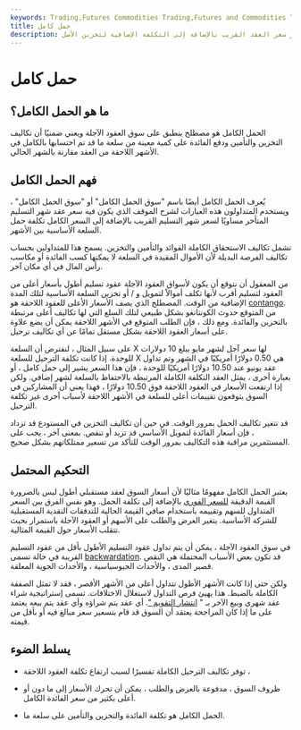 ```yaml
---
keywords: Trading,Futures Commodities Trading,Futures and Commodities Trading
title: حمل كامل
description: يحدث الحمل الكامل عندما يساوي العقد الآجل للتسليم المتأخر سعر العقد القريب بالإضافة إلى التكلفة الإضافية لتخزين الأصل.
---
```


# حمل كامل
## ما هو الحمل الكامل؟

الحمل الكامل هو مصطلح ينطبق على سوق العقود الآجلة ويعني ضمنيًا أن تكاليف التخزين والتأمين ودفع الفائدة على كمية معينة من سلعة ما قد تم احتسابها بالكامل في الأشهر اللاحقة من العقد مقارنة بالشهر الحالي.

## فهم الحمل الكامل

يُعرف الحمل الكامل أيضًا باسم "سوق الحمل الكامل" أو "سوق الحمل الكامل" ، ويستخدم المتداولون هذه العبارات لشرح الموقف الذي يكون فيه سعر عقد شهر التسليم المتأخر مساويًا لسعر شهر التسليم القريب بالإضافة إلى السعر الكامل تكلفة حمل السلعة الأساسية بين الأشهر.

تشمل تكاليف الاستحقاق الكاملة الفوائد والتأمين والتخزين. يسمح هذا للمتداولين بحساب تكاليف الفرصة البديلة لأن الأموال المقيدة في السلعة لا يمكنها كسب الفائدة أو مكاسب رأس المال في أي مكان آخر.

من المعقول أن نتوقع أن يكون لأسواق العقود الآجلة عقود تسليم أطول بأسعار أعلى من العقود لتسليم أقرب لأنها تكلف أموالاً لتمويل و / أو تخزين السلعة الأساسية لتلك المدة الإضافية من الوقت. المصطلح الذي يصف الأسعار الأعلى للعقود اللاحقة هو [contango](/contango). من المتوقع حدوث الكونتانغو بشكل طبيعي لتلك السلع التي لها تكاليف أعلى مرتبطة بالتخزين والفائدة. ومع ذلك ، فإن الطلب المتوقع في الأشهر اللاحقة يمكن أن يضع علاوة على أسعار العقود اللاحقة بشكل مستقل تمامًا عن أي تكاليف ترحيل.

على سبيل المثال ، لنفترض أن السلعة X لها سعر آجل لشهر مايو يبلغ 10 دولارات للوحدة. إذا كانت تكلفة الترحيل للسلعة X هي 0.50 دولارًا أمريكيًا في الشهر وتم تداول عقد يونيو عند 10.50 دولارًا أمريكيًا للوحدة ، فإن هذا السعر يشير إلى حمل كامل ، أو بعبارة أخرى ، يمثل العقد التكلفة الكاملة المرتبطة بالاحتفاظ بالسلعة لشهر إضافي. ولكن إذا ارتفعت الأسعار في العقود اللاحقة فوق 10.50 دولارًا ، فهذا يعني أن المشاركين في السوق يتوقعون تقييمات أعلى للسلعة في الأشهر اللاحقة لأسباب أخرى غير تكلفة الترحيل.

قد تتغير تكاليف الحمل بمرور الوقت. في حين أن تكاليف التخزين في المستودع قد تزداد ، فإن أسعار الفائدة لتمويل الأساسي قد تزيد أو تنقص. بمعنى آخر ، يجب على المستثمرين مراقبة هذه التكاليف بمرور الوقت للتأكد من تسعير ممتلكاتهم بشكل صحيح.

## التحكيم المحتمل

يعتبر الحمل الكامل مفهومًا مثاليًا لأن أسعار السوق لعقد مستقبلي أطول ليس بالضرورة القيمة الدقيقة [للسعر الفوري](/spotprice) بالإضافة إلى تكلفة الحمل. وهو نفس الفرق بين السعر المتداول للسهم وتقييمه باستخدام صافي القيمة الحالية للتدفقات النقدية المستقبلية للشركة الأساسية. يتغير العرض والطلب على الأسهم أو العقود الآجلة باستمرار بحيث تتقلب الأسعار حول القيمة المثالية.

في سوق العقود الآجلة ، يمكن أن يتم تداول عقود التسليم الأطول بأقل من عقود التسليم القريبة في حالة تسمى [backwardation](/backwardation). قد تكون بعض الأسباب المحتملة هي النقص قصير المدى ، والأحداث الجيوسياسية ، والأحداث الجوية المعلقة.

ولكن حتى إذا كانت الأشهر الأطول تتداول أعلى من الأشهر الأقصر ، فقد لا تمثل الصفقة الكاملة بالضبط. هذا يهيئ فرص التداول لاستغلال الاختلافات. تسمى إستراتيجية شراء عقد شهري وبيع الآخر بـ " [انتشار التقويم "](/calendarspread). أي عقد يتم شراؤه وأي عقد يتم بيعه يعتمد على ما إذا كان المراجحة يعتقد أن السوق قد قام بتسعير سعر مبالغ فيه أو بأقل من قيمته.

## يسلط الضوء

- توفر تكاليف الترحيل الكاملة تفسيرًا لسبب ارتفاع تكلفة العقود اللاحقة ،

- ظروف السوق ، مدفوعة بالعرض والطلب ، يمكن أن تحرك الأسعار إلى ما دون أو أعلى بكثير من سعر الفائدة الكامل.

- الحمل الكامل هو تكلفة الفائدة والتخزين والتأمين على سلعة ما.

